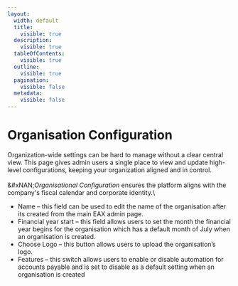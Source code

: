 ```yaml
---
layout:
  width: default
  title:
    visible: true
  description:
    visible: true
  tableOfContents:
    visible: true
  outline:
    visible: true
  pagination:
    visible: false
  metadata:
    visible: false
---
```


# Organisation Configuration

Organization-wide settings can be hard to manage without a clear central view. This page gives admin users a single place to view and update high-level configurations, keeping your organization aligned and in control.\
\
&#xNAN;_&#x4F;rganisational Configuration_ ensures the platform aligns with the company's fiscal calendar and corporate identity.\


* Name – this field can be used to edit the name of the organisation after its created from the main EAX admin page.
* Financial year start – this field allows users to set the month the financial year begins for the organisation which has a default month of July when an organisation is created.
* Choose Logo – this button allows users to upload the organisation’s logo.
* Features – this switch allows users to enable or disable automation for accounts payable and is set to disable as a default setting when an organisation is created
